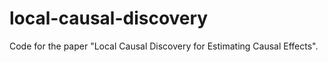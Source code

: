 # local-causal-discovery
Code for the paper "Local Causal Discovery for Estimating Causal Effects".
